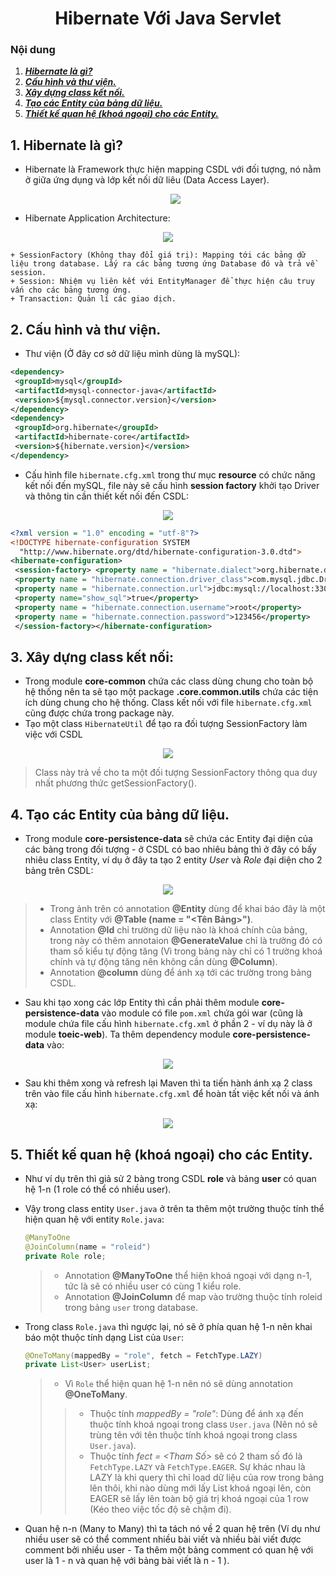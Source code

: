 <h1 align="center">Hibernate Với Java Servlet</h1>

### Nội dung
1. [***Hibernate là gì?***](#muc1) 
2. [***Cấu hình và thư viện.***](#muc2) 
3. [***Xây dựng class kết nối.***](#muc3)
4. [***Tạo các Entity của bảng dữ liệu.***](#muc4)
5. [***Thiết kế quan hệ (khoá ngoại) cho các Entity.***](#muc5)

<a name="muc1"></a>
## 1. Hibernate là gì?
- Hibernate là Framework thực hiện mapping CSDL với đối tượng, nó nằm ở giữa ứng dụng và lớp kết nối dữ liêu (Data Access Layer).
   <div align="center"><img  src="https://i.imgur.com/9wj9NtV.png"/></div>

- Hibernate Application Architecture: 
<div align="center"><img  src="https://www.tutorialspoint.com/hibernate/images/hibernate_high_level.jpg"/></div>


	+ SessionFactory (Không thay đổi giá trị): Mapping tới các bảng dữ liệu trong database. Lấy ra các bảng tương ứng Database đó và trả về session.
    + Session: Nhiệm vụ liên kết với EntityManager để thực hiện câu truy vấn cho các bảng tương ứng.
    + Transaction: Quản lí các giao dịch.

<a name="muc2"></a>
## 2. Cấu hình và thư viện.
- Thư viện (Ở đây cơ sở dữ liệu mình dùng là mySQL):

```xml
<dependency>  
 <groupId>mysql</groupId>  
 <artifactId>mysql-connector-java</artifactId>  
 <version>${mysql.connector.version}</version>  
</dependency>  
<dependency>  
 <groupId>org.hibernate</groupId>  
 <artifactId>hibernate-core</artifactId>  
 <version>${hibernate.version}</version>  
</dependency>
```

- Cấu hình file `hibernate.cfg.xml` trong thư mục **resource** có chức năng kết nối đến mySQL, file này sẽ cấu hình **session factory** khởi tạo Driver và thông tin cần thiết kết nối đến CSDL:


<div align="center"><img  src="https://i.imgur.com/k6fp7vD.png"/></div>

```xml
<?xml version = "1.0" encoding = "utf-8"?>  
<!DOCTYPE hibernate-configuration SYSTEM  
  "http://www.hibernate.org/dtd/hibernate-configuration-3.0.dtd">  
<hibernate-configuration>  
 <session-factory> <property name = "hibernate.dialect">org.hibernate.dialect.MySQLDialect</property>  
 <property name = "hibernate.connection.driver_class">com.mysql.jdbc.Driver</property>  
 <property name = "hibernate.connection.url">jdbc:mysql://localhost:3306/toeiconline?autoReconnect=true&useUnicode=true&characterEncoding=UTF-8&connectionCollation=utf8_unicode_ci&characterSetResults=UTF-8</property>  
 <property name="show_sql">true</property>  
 <property name = "hibernate.connection.username">root</property>  
 <property name = "hibernate.connection.password">123456</property>  
 </session-factory></hibernate-configuration>
```


<a name="muc3"></a>
## 3. Xây dựng class kết nối:
- Trong module **core-common** chứa các class dùng chung cho toàn bộ hệ thống nên ta sẽ tạo một package **.core.common.utils** chứa các tiện ích dùng chung cho hệ thống. Class kết nối với file `hibernate.cfg.xml` cũng được chứa trong package này.
- Tạo một class `HibernateUtil` để tạo ra đối tượng SessionFactory làm việc với CSDL 

<div align="center"><img  src="https://i.imgur.com/yIiYTKD.png"/></div>

> Class này trả về cho ta một đối tượng SessionFactory thông qua duy nhất phương thức getSessionFactory().


<a name="muc4"></a>
## 4. Tạo các Entity của bảng dữ liệu.
- Trong module **core-persistence-data** sẽ chứa các Entity đại diện của các bảng trong đối tượng - ở CSDL có bao nhiêu bảng thì ở đây có bấy nhiêu class Entity, ví dụ ở đây ta tạo 2 entity *User* và *Role* đại diện cho 2 bảng trên CSDL:

<div align="center"><img  src="https://i.imgur.com/TAAtEQ1.png"/></div>

>- Trong ảnh trên có annotation **@Entity** dùng để khai báo đây là một class Entity với **@Table (name = "<Tên Bảng>")**.
>- Annotation **@Id** chỉ trường dữ liệu nào là khoá chính của bảng, trong này có thêm annotaion **@GenerateValue** chỉ là trường đó có tham số kiểu tự động tăng (Vì trong bảng này chỉ có 1 trường khoá chính và tự động tăng nên không cần dùng **@Column**).
> - Annotation **@column** dùng để ánh xạ tới các trường trong bảng CSDL.

- Sau khi tạo xong các lớp Entity thì cần phải thêm module **core-persistence-data** vào module có file `pom.xml` chứa gói war (cũng là module chứa file cấu hình `hibernate.cfg.xml` ở phần 2 - ví dụ này là ở module **toeic-web**). Ta thêm dependency module **core-persistence-data** vào:
<div align="center"><img  src="https://i.imgur.com/dwTDxPk.png"/></div>

- Sau khi thêm xong và refresh lại Maven thì ta tiến hành ánh xạ 2 class trên vào file cấu hình `hibernate.cfg.xml` để hoàn tất việc kết nối và ánh xạ:
<div align="center"><img  src="https://i.imgur.com/WjWBNsp.png"/></div>

<a name="muc5"></a>
## 5. Thiết kế quan hệ (khoá ngoại) cho các Entity.

- Như ví dụ trên thì giả sử 2 bàng trong CSDL **role** và bảng **user** có quan hệ 1-n (1 role có thể có nhiều user).
- Vậy trong class entity `User.java` ở trên ta thêm một trường thuộc tính thể hiện quan hệ với entity `Role.java`:

	```java
	@ManyToOne  
	@JoinColumn(name = "roleid")  
	private Role role;
	```
	> - Annotation **@ManyToOne** thể hiện khoá ngoại với dạng n-1, tức là sẽ có nhiều user có cùng 1 kiểu role.
	> - Annotation **@JoinColumn** để map vào trường thuộc tính roleid trong bảng `user` trong database.

- Trong class `Role.java` thì ngược lại, nó sẽ ở phía quan hệ 1-n nên khai báo một thuộc tính dạng List của `User`:

	```java
	@OneToMany(mappedBy = "role", fetch = FetchType.LAZY)  
	private List<User> userList;
	```
	> - Vì `Role` thể hiện quan hệ 1-n nên nó sẽ dùng annotation **@OneToMany**.
	> > - Thuộc tính *mappedBy = "role"*: Dùng để ánh xạ đến thuộc tính khoá ngoại trong class `User.java` (Nên nó sẽ trùng tên với tên thuộc tính khoá ngoại trong class `User.java`).
	> > - Thuộc tính *fect = <Tham Số>* sẽ có 2 tham số đó là `FetchType.LAZY` và `FetchType.EAGER`. Sự khác nhau là LAZY là khi query thì chỉ load dữ liệu của row trong bảng lên thôi, khi nào dùng mới lấy List khoá ngoại lên, còn EAGER sẽ lấy lên toàn bộ giá trị khoá ngoại của 1 row (Kéo theo việc tốc độ sẽ chậm đi).

- Quan hệ n-n (Many to Many) thì ta tách nó về 2 quan hệ trên (Ví dụ như nhiều user sẽ có thể comment nhiều bài viết và nhiều bài viết được comment bởi nhiều user - Ta thêm một bảng comment có quan hệ với user là 1 - n và quan hệ với bảng bài viết là n - 1 ).